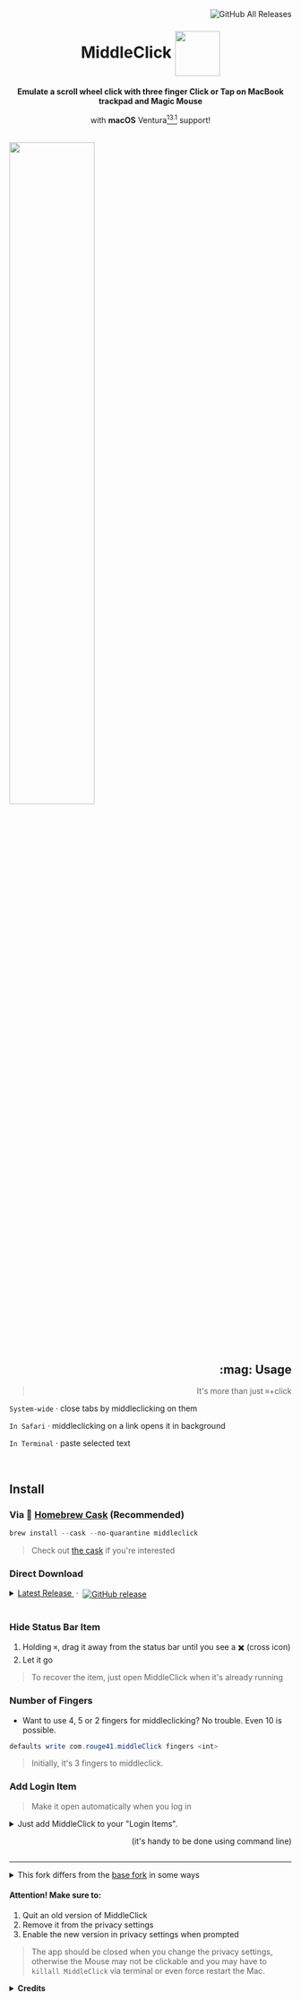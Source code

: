 <a href="https://github.com/artginzburg/MiddleClick-BigSur/releases">
  <img align="right" src="https://img.shields.io/github/downloads/artginzburg/middleclick-bigsur/total?color=teal" title="GitHub All Releases">
</a>

<div align="center">
  <h1>
    MiddleClick <img align="center" height="80" src="MiddleClick/Images.xcassets/AppIcon.appiconset/mouse128x128.png">
  </h1>
  <p>
    <b>Emulate a scroll wheel click with three finger Click or Tap on MacBook trackpad and Magic Mouse</b>
  </p>
  <p>
    with <b>macOS</b> Ventura<a href="https://www.apple.com/macos/ventura/"><sup>13.1</sup></a> support!
  </p>
  <br>
</div>

<img src="demo.png" width="55%">

<h2 align="right">:mag: Usage</h2>

<blockquote align="right">
  
  It's more than just `⌘`+click
</blockquote>

<p align="right">
  
  `System-wide` · close tabs by middleclicking on them
</p>

<p align="right">
  
  `In Safari` · middleclicking on a link opens it in background
</p>

<p align="right">
  
  `In Terminal` · paste selected text
</p>

<br>

## Install

### Via :beer: [Homebrew Cask](//brew.sh) (Recommended)

```ps1
brew install --cask --no-quarantine middleclick
```

> Check out [the cask](https://github.com/Homebrew/homebrew-cask/blob/master/Casks/middleclick.rb) if you're interested

### Direct Download

<details>
  <summary>
    <a href="https://github.com/artginzburg/MiddleClick-BigSur/releases/latest/download/MiddleClick.zip">
      Latest Release
    </a>&nbsp·&nbsp
    <a href="https://github.com/artginzburg/MiddleClick-BigSur/releases/latest">
      <img align="center" alt="GitHub release" src="https://img.shields.io/github/release/artginzburg/middleclick-BigSur?label=%20&color=gray">
    </a>
  </summary>

  > Additionally, you may also view <a href="https://github.com/artginzburg/MiddleClick-BigSur/releases">Earlier Releases</a>

</details>

<br>

### Hide Status Bar Item

1. Holding `⌘`, drag it away from the status bar until you see a :heavy_multiplication_x: (cross icon)
2. Let it go

> To recover the item, just open MiddleClick when it's already running

### Number of Fingers
- Want to use 4, 5 or 2 fingers for middleclicking? No trouble. Even 10 is possible.

```ps1
defaults write com.rouge41.middleClick fingers <int>
```
> Initially, it's 3 fingers to middleclick.

### Add Login Item

> Make it open automatically when you log in

<details>
  
<summary>Just add MiddleClick to your "Login Items". <p align="right">(it's handy to be done using command line)</p></summary>
  
```ps1
osascript -e 'tell application "System Events" to make login item at end with properties {path:"/Applications/MiddleClick.app", hidden:true}'
```

</details>

---

<details>
  <summary>This fork differs from the <a href="//github.com/cl3m/MiddleClick">base fork</a> in some ways</summary>

- Configurations: Number of Fingers, Click or Tap
  - preferred setting is saved for every user
- Removed old 32-bit/PowerPc `relaunch` binary due to it's incompatibility with macOS 10.15 Catalina and greater. Replaced with inline restarting of the app
- The App will not only restart on waking the Mac, but when a new touch device is added (so it immediately gains middleclicking ability) and when a display is added/reconfigured (for proper click positioning)
</details>

#### Attention! Make sure to:

1. Quit an old version of MiddleClick
2. Remove it from the privacy settings
3. Enable the new version in privacy settings when prompted

> The app should be closed when you change the privacy settings, otherwise the Mouse may not be clickable and you may have to `killall MiddleClick` via terminal or even force restart the Mac.

<details>
  <summary><b>Credits</b></summary>
  <blockquote>
  <br>
    
  This project was made by [Clément Beffa](//clement.beffa.org/),

  Extended by [LoPablo](//github.com/LoPablo)

  and [artginzburg](//github.com/artginzburg) (it's me)
  </blockquote>
</details>
